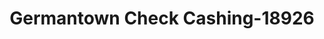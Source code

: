 ---
f_zip-code: 20874
f_state-code: MD
title: Germantown Check Cashing-18926
f_phone: 301-972-1333
f_city-only: Germantown
f_address: 12837 Wisteria Dr Germantown
f_location-unique-id: '18926'
slug: germantown-check-cashing-18926
updated-on: '2024-05-30T13:46:58.046Z'
created-on: '2024-05-30T13:36:59.803Z'
published-on: '2024-05-30T13:54:32.469Z'
f_city-state: cms/city/germantown-md.md
f_company: cms/company/germantown-check-cashing.md
f_state: cms/state/maryland.md
layout: '[payday-loan].html'
tags: payday-loan
---